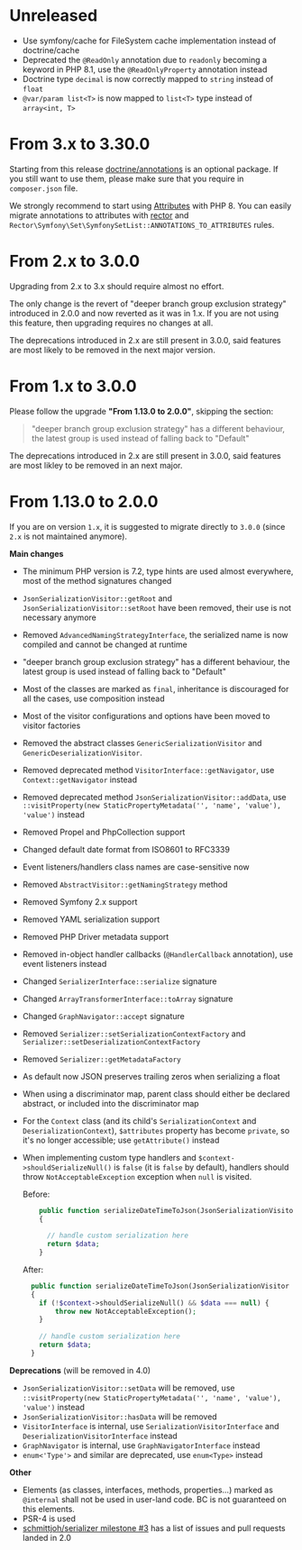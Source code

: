 Unreleased
==========

- Use symfony/cache for FileSystem cache implementation instead of doctrine/cache
- Deprecated the `@ReadOnly` annotation due to `readonly` becoming a keyword in PHP 8.1, use the `@ReadOnlyProperty` annotation instead
- Doctrine type `decimal` is now correctly mapped to `string` instead of `float`
- `@var/param list<T>` is now mapped to `list<T>` type instead of `array<int, T>`

From 3.x to 3.30.0
==================

Starting from this release [doctrine/annotations](https://github.com/doctrine/annotations) is an optional package. 
If you still want to use them, please make sure that you require in `composer.json` file.

We strongly recommend to start using [Attributes](https://www.php.net/manual/en/language.attributes.overview.php) with PHP 8. 
You can easily migrate annotations to attributes with [rector](https://github.com/rectorphp/rector) and `Rector\Symfony\Set\SymfonySetList::ANNOTATIONS_TO_ATTRIBUTES` rules.  

From 2.x to 3.0.0
=================

Upgrading from 2.x to 3.x should require almost no effort.

The only change is the revert of "deeper branch group exclusion strategy" introduced in 2.0.0 and now reverted as it
was in 1.x. If you are not using this feature, then upgrading requires no changes at all.

The deprecations introduced in 2.x are still present in 3.0.0, said features are most likely to be removed in the next major version. 

From 1.x to 3.0.0
=================

Please follow the upgrade **"From 1.13.0 to 2.0.0"**, skipping the section:

> "deeper branch group exclusion strategy" has a different behaviour, the latest group is used instead of falling back to "Default"

The deprecations introduced in 2.x are still present in 3.0.0, said features are most likley to be removed in an next major.

From 1.13.0 to 2.0.0
====================

If you are on version `1.x`, it is suggested to migrate directly to `3.0.0` (since `2.x` is not maintained anymore).

**Main changes**

- The minimum PHP version is 7.2, type hints are used almost everywhere, most of the method signatures changed
- `JsonSerializationVisitor::getRoot` and `JsonSerializationVisitor::setRoot` have been removed, their
  use is not necessary anymore
- Removed `AdvancedNamingStrategyInterface`, the serialized name is now compiled and cannot be changed at runtime
- "deeper branch group exclusion strategy" has a different behaviour, the latest group is used instead of falling back 
  to "Default" 
- Most of the classes are marked as `final`, inheritance is discouraged for all the cases, use composition instead
- Most of the visitor configurations and options have been moved to visitor factories
- Removed the abstract classes `GenericSerializationVisitor` and `GenericDeserializationVisitor`.
- Removed deprecated method `VisitorInterface::getNavigator`, use `Context::getNavigator` instead
- Removed deprecated method `JsonSerializationVisitor::addData`, 
  use `::visitProperty(new StaticPropertyMetadata('', 'name', 'value'), 'value')` instead
- Removed Propel and PhpCollection support
- Changed default date format from ISO8601 to RFC3339  
- Event listeners/handlers class names are case-sensitive now
- Removed `AbstractVisitor::getNamingStrategy` method
- Removed Symfony 2.x support
- Removed YAML serialization support
- Removed PHP Driver metadata support
- Removed in-object handler callbacks (`@HandlerCallback` annotation), use event listeners instead
- Changed `SerializerInterface::serialize`  signature
- Changed `ArrayTransformerInterface::toArray` signature
- Changed `GraphNavigator::accept` signature
- Removed `Serializer::setSerializationContextFactory` and `Serializer::setDeserializationContextFactory`
- Removed `Serializer::getMetadataFactory` 
- As default now JSON preserves trailing zeros when serializing a float
- When using a discriminator map, parent class should either be declared abstract, or included into the discriminator
  map
- For the `Context` class (and its child's `SerializationContext` and `DeserializationContext`), `$attributes` property has become `private`, so it's no longer accessible; use `getAttribute()` instead
- When implementing custom type handlers and `$context->shouldSerializeNull()` is `false` (it is `false` by default),
  handlers should throw `NotAcceptableException` exception when `null` is visited.
  
  Before:
  ```php
      public function serializeDateTimeToJson(JsonSerializationVisitor $visitor, $data, array $type, Context $context)
      {
        
        // handle custom serialization here
        return $data;
      }
  ```
  
  After:  
  ```php
    public function serializeDateTimeToJson(JsonSerializationVisitor $visitor, $data, array $type, Context $context)
    {
      if (!$context->shouldSerializeNull() && $data === null) {
          throw new NotAcceptableException();
      }
      
      // handle custom serialization here
      return $data;
    }
  ```
   
   

**Deprecations** (will be removed in 4.0)

- `JsonSerializationVisitor::setData` will be removed, 
  use `::visitProperty(new StaticPropertyMetadata('', 'name', 'value'), 'value')` instead 
- `JsonSerializationVisitor::hasData` will be removed 
- `VisitorInterface` is internal, use `SerializationVisitorInterface` and `DeserializationVisitorInterface` instead
- `GraphNavigator` is internal, use `GraphNavigatorInterface` instead
- `enum<'Type'>` and similar are deprecated, use `enum<Type>` instead

**Other**
- Elements (as classes, interfaces, methods, properties...)
  marked as `@internal` shall not be used in user-land code. BC is not guaranteed on this elements.
- PSR-4 is used  
- [schmittjoh/serializer milestone #3](https://github.com/schmittjoh/serializer/milestone/3) has a list of issues and pull requests landed in 2.0
